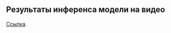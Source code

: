 ## Результаты инференса модели на видео 
[Cсылка](https://drive.google.com/drive/folders/16FyEEAn7UnoOSCwegYWaepU7zr7-M6-F?usp=sharing).